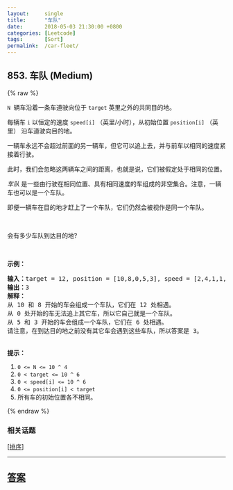 ```yaml
---
layout:     single
title:      "车队"
date:       2018-05-03 21:30:00 +0800
categories: [Leetcode]
tags:       [Sort]
permalink:  /car-fleet/
---
```


## 853. 车队 (Medium)

{% raw %}

<p><code>N</code> &nbsp;辆车沿着一条车道驶向位于&nbsp;<code>target</code>&nbsp;英里之外的共同目的地。</p>

<p>每辆车&nbsp;<code>i</code>&nbsp;以恒定的速度&nbsp;<code>speed[i]</code>&nbsp;（英里/小时），从初始位置&nbsp;<code>position[i]</code>&nbsp;（英里） 沿车道驶向目的地。</p>

<p>一辆车永远不会超过前面的另一辆车，但它可以追上去，并与前车以相同的速度紧接着行驶。</p>

<p>此时，我们会忽略这两辆车之间的距离，也就是说，它们被假定处于相同的位置。</p>

<p><em>车队&nbsp;</em>是一些由行驶在相同位置、具有相同速度的车组成的非空集合。注意，一辆车也可以是一个车队。</p>

<p>即便一辆车在目的地才赶上了一个车队，它们仍然会被视作是同一个车队。</p>

<p>&nbsp;</p>

<p>会有多少车队到达目的地?</p>

<p>&nbsp;</p>

<p><strong>示例：</strong></p>

<pre><strong>输入：</strong>target = 12, position = [10,8,0,5,3], speed = [2,4,1,1,3]
<strong>输出：</strong>3
<strong>解释：</strong>
从 10 和 8 开始的车会组成一个车队，它们在 12 处相遇。
从 0 处开始的车无法追上其它车，所以它自己就是一个车队。
从 5 和 3 开始的车会组成一个车队，它们在 6 处相遇。
请注意，在到达目的地之前没有其它车会遇到这些车队，所以答案是 3。
</pre>

<p><br>
<strong>提示：</strong></p>

<ol>
	<li><code>0 &lt;= N &lt;= 10 ^ 4</code></li>
	<li><code>0 &lt; target&nbsp;&lt;= 10 ^ 6</code></li>
	<li><code>0 &lt;&nbsp;speed[i] &lt;= 10 ^ 6</code></li>
	<li><code>0 &lt;= position[i] &lt; target</code></li>
	<li>所有车的初始位置各不相同。</li>
</ol>

{% endraw %}

### 相关话题
  [[排序](https://github.com/openset/leetcode/tree/master/tag/sort/README.md)]

---

## [答案](https://github.com/openset/leetcode/tree/master/problems/car-fleet)
